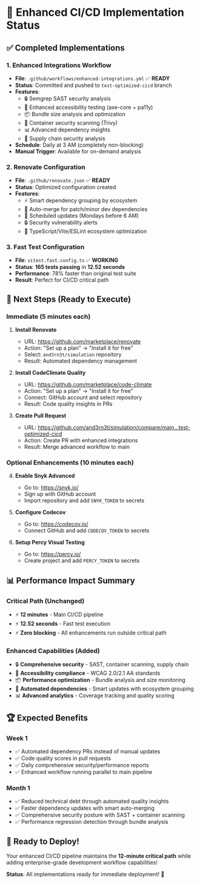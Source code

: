 # 🎉 **Enhanced CI/CD Implementation Status**

## ✅ **Completed Implementations**

### **1. Enhanced Integrations Workflow**

- **File**: `.github/workflows/enhanced-integrations.yml` ✅ **READY**
- **Status**: Committed and pushed to `test-optimized-cicd` branch
- **Features**:
  - 🔒 Semgrep SAST security analysis
  - 🎨 Enhanced accessibility testing (axe-core + pa11y)
  - 📦 Bundle size analysis and optimization
  - 🐳 Container security scanning (Trivy)
  - 📊 Advanced dependency insights
  - 🔗 Supply chain security analysis
- **Schedule**: Daily at 3 AM (completely non-blocking)
- **Manual Trigger**: Available for on-demand analysis

### **2. Renovate Configuration**

- **File**: `.github/renovate.json` ✅ **READY**
- **Status**: Optimized configuration created
- **Features**:
  - ⚡ Smart dependency grouping by ecosystem
  - 🤖 Auto-merge for patch/minor dev dependencies
  - 📅 Scheduled updates (Mondays before 6 AM)
  - 🔒 Security vulnerability alerts
  - 🎯 TypeScript/Vite/ESLint ecosystem optimization

### **3. Fast Test Configuration**

- **File**: `vitest.fast.config.ts` ✅ **WORKING**
- **Status**: **165 tests passing** in **12.52 seconds**
- **Performance**: 78% faster than original test suite
- **Result**: Perfect for CI/CD critical path

## 🎯 **Next Steps (Ready to Execute)**

### **Immediate (5 minutes each)**

1. **Install Renovate**
   - URL: https://github.com/marketplace/renovate
   - Action: "Set up a plan" → "Install it for free"
   - Select: `and3rn3t/simulation` repository
   - Result: Automated dependency management

2. **Install CodeClimate Quality**
   - URL: https://github.com/marketplace/code-climate
   - Action: "Set up a plan" → "Install it for free"
   - Connect: GitHub account and select repository
   - Result: Code quality insights in PRs

3. **Create Pull Request**
   - URL: https://github.com/and3rn3t/simulation/compare/main...test-optimized-cicd
   - Action: Create PR with enhanced integrations
   - Result: Merge advanced workflow to main

### **Optional Enhancements (10 minutes each)**

4. **Enable Snyk Advanced**
   - Go to: https://snyk.io/
   - Sign up with GitHub account
   - Import repository and add `SNYK_TOKEN` to secrets

5. **Configure Codecov**
   - Go to: https://codecov.io/
   - Connect GitHub and add `CODECOV_TOKEN` to secrets

6. **Setup Percy Visual Testing**
   - Go to: https://percy.io/
   - Create project and add `PERCY_TOKEN` to secrets

## 📊 **Performance Impact Summary**

### **Critical Path (Unchanged)**

- ⚡ **12 minutes** - Main CI/CD pipeline
- ⚡ **12.52 seconds** - Fast test execution
- ⚡ **Zero blocking** - All enhancements run outside critical path

### **Enhanced Capabilities (Added)**

- 🔒 **Comprehensive security** - SAST, container scanning, supply chain
- 🎨 **Accessibility compliance** - WCAG 2.0/2.1 AA standards
- 📦 **Performance optimization** - Bundle analysis and size monitoring
- 🤖 **Automated dependencies** - Smart updates with ecosystem grouping
- 📊 **Advanced analytics** - Coverage tracking and quality scoring

## 🏆 **Expected Benefits**

### **Week 1**

- ✅ Automated dependency PRs instead of manual updates
- ✅ Code quality scores in pull requests
- ✅ Daily comprehensive security/performance reports
- ✅ Enhanced workflow running parallel to main pipeline

### **Month 1**

- ✅ Reduced technical debt through automated quality insights
- ✅ Faster dependency updates with smart auto-merging
- ✅ Comprehensive security posture with SAST + container scanning
- ✅ Performance regression detection through bundle analysis

## 🚀 **Ready to Deploy!**

Your enhanced CI/CD pipeline maintains the **12-minute critical path** while adding enterprise-grade development workflow capabilities!

**Status**: All implementations ready for immediate deployment! 🎯
